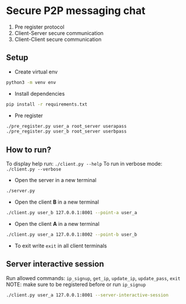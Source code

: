 Secure P2P messaging chat
===

1. Pre register protocol
2. Client-Server secure communication
3. Client-Client secure communication

## Setup

- Create virtual env
```bash
python3 -m venv env
```

- Install dependencies
```bash
pip install -r requirements.txt
```

- Pre register
```bash
./pre_register.py user_a root_server userapass
./pre_register.py user_b root_server userbpass
```

## How to run?

To display help run: `./client.py --help`
To run in verbose mode: `./client.py --verbose`

- Open the server in a new terminal
```bash
./server.py
```

- Open the client **B** in a new terminal
```bash
./client.py user_b 127.0.0.1:8001 --point-a user_a
```

- Open the client **A** in a new terminal
```bash
./client.py user_a 127.0.0.1:8002 --point-b user_b
```

- To exit write `exit` in all client terminals

## Server interactive session

Run allowed commands: `ip_signup`, `get_ip`, `update_ip`, `update_pass`, `exit`
NOTE: make sure to be registered before or run `ip_signup`

```bash
./client.py user_a 127.0.0.1:8001 --server-interactive-session
```